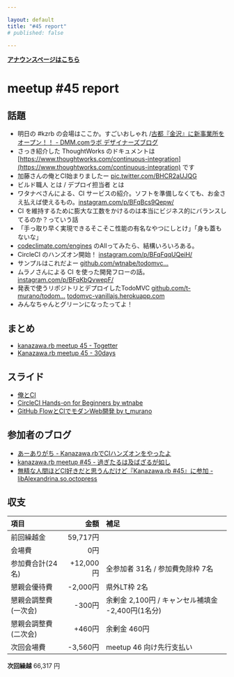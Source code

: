 ```yaml
---

layout: default
title: "#45 report"
# published: false

---
```


<div style="text-align: left;"><a href="./"><strong>アナウンスページはこちら</strong></a></div> 

# meetup #45 report

## 話題

* 明日の #kzrb の会場はここか。すごいおしゃれ /[古都『金沢』に新事業所をオープン！！ - DMM.comラボ デザイナーズブログ](http://design.dmm.com/entry/2016/05/20/154027)
* さっき紹介した ThoughtWorks のドキュメントは [https://www.thoughtworks.com/continuous-integration](https://www.thoughtworks.com/continuous-integration) です
* 加藤さんの俺とCI始まりましたー [pic.twitter.com/BHCR2aUJQG](https://twitter.com/yu_kgr/status/733878441049624576/photo/1)
* ビルド職人 とは / デプロイ担当者 とは
* ワタナベさんによる、CI サービスの紹介。ソフトを準備しなくても、お金さえ払えば使えるもの。[instagram.com/p/BFqBcs9Qepw/](https://www.instagram.com/p/BFqBcs9Qepw/)
* CI を維持するために膨大な工数をかけるのは本当にビジネス的にバランスしてるのか？っていう話
* 「手っ取り早く実現できるそこそこ性能の有名なやつにしとけ」「身も蓋もないな」 
* [codeclimate.com/engines](https://codeclimate.com/engines) のAllってみたら、結構いろいろある。
* CircleCI のハンズオン開始！ [instagram.com/p/BFqFqqUQeiH/](https://www.instagram.com/p/BFqFqqUQeiH/)
* サンプルはこれだよー [github.com/wtnabe/todomvc…](https://github.com/wtnabe/todomvc-vanillajs)
* ムラノさんによる CI を使った開発フローの話。 [instagram.com/p/BFqKbQvwepF/](https://www.instagram.com/p/BFqKbQvwepF/)
* 発表で使うリポジトリとデプロイしたTodoMVC [github.com/t-murano/todom…](https://github.com/t-murano/todomvc-vanillajs-meetup45) [todomvc-vanillajs.herokuapp.com](https://todomvc-vanillajs.herokuapp.com/)
* みんなちゃんとグリーンになったってよ！

## まとめ

* [kanazawa.rb meetup 45 - Togetter](http://togetter.com/li/978082)
* [Kanazawa.rb meetup 45 - 30days](http://30d.jp/kzrb/35)


## スライド

* [俺とCI](http://www.slideshare.net/pharaohkj/ci-62487440)
* [CircleCI Hands-on for Beginners by wtnabe](https://speakerdeck.com/wtnabe/circleci-hands-on-for-beginners)
* [GitHub FlowとCIでモダンWeb開発 by t_murano](https://speakerdeck.com/murano/github-flowtocidemodanwebkai-fa)


## 参加者のブログ

* [あーありがち - Kanazawa.rbでCIハンズオンをやったよ](http://aligach.net/diary/20160521.html)
* [kanazawa.rb meetup #45 - 過ぎたるは及ばざるが如し](http://cotton-desu.hatenablog.com/entry/2016/05/28/201245)
* [無精な人間ほどCI好きだと思うんだけど『Kanazawa.rb #45』に参加 - libAlexandrina.so.octopress](https://octopress.phalanxware.com/blog/2016/05/29/busho-na-ningen-hodo-ci-suki-da-to-omou-n-kedo-kanazawa-rb-45-ni-sanka/)


## 収支

|項目                 |金額         |補足                                               |
|:--------------------|------------:|:--------------------------------------------------|
| 前回繰越金          |    59,717円 |                                                   |
| 会場費              |         0円 |                                                   |
| 参加費合計(24名)    |   +12,000円 | 全参加者 31名 / 参加費免除枠 7名                  |
| 懇親会優待費        |    -2,000円 | 県外LT枠 2名                                      |
| 懇親会調整費(一次会)|      -300円 | 余剰金 2,100円 / キャンセル補填金 -2,400円(1名分) |
| 懇親会調整費(二次会)|      +460円 | 余剰金 460円                                      |
| 次回会場費          |    -3,560円 | meetup 46 向け先行支払い                          |

**次回繰越**  66,317 円

